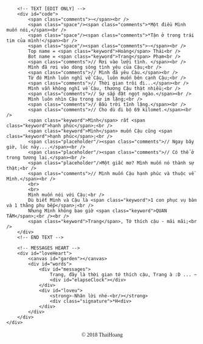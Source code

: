 <!--
Author: 旋風 Desinger
Edited by Vy Nghia
© 2017 BA Script. Power by Amonika.
-->
<!DOCTYPE html PUBLIC "-//W3C//DTD XHTML 1.0 Transitional//EN" "http://www.w3.org/TR/xhtml1/DTD/xhtml1-transitional.dtd">
<html xmlns="http://www.w3.org/1999/xhtml" xml="vi">
<head>
<meta http-equiv="Content-Type" content="text/html; charset=utf-8" />
<!-- Title -->
<title>Tôi yêu bạn</title>
<!-- Font Independence -->
<style type="text/css">
@font-face {
	font-family: digit;
	src: url('digital-7_mono.ttf') format("truetype");
}
</style>
<!-- Default CSS -->
<link href="https://cdn.amonika.org//static/6QVuXpwGvy/css/8qFfyt" type="text/css" rel="stylesheet">
<!-- Script -->
<script type="text/javascript" src="https://cdn.amonika.org//static/6QVuXpwGvy/js/jquery"></script>
<script type="text/javascript" src="https://cdn.amonika.org//static/6QVuXpwGvy/js/Gt6MSJ"></script>
<script type="text/javascript" src="https://cdn.amonika.org//static/6QVuXpwGvy/js/vVy96M"></script>
<!-- Font -->
<link href='https://fonts.googleapis.com/css?family=Roboto+Condensed:700' rel='stylesheet' type='text/css'>
<link href='https://fonts.googleapis.com/css?family=Roboto:100' rel='stylesheet' type='text/css'>
</head>

<body>
<!-- Music -->
<audio autoplay="autopaly">
	<source src="https://cdn.amonika.org//static/6QVuXpwGvy/music/hSEXAv92" type="audio/mp3">
</audio>  
<!-- Main -->
<div id="main">
<div id="mainDiv">
	<div id="content">
	
		<!-- TEXT [EDIT ONLY] -->
		<div id="code">
			<span class="comments">~</span><br />
			<span class="space"/><span class="comments">*Một điều Mình muốn nói,</span><br />
			<span class="space"/><span class="comments">*Tận ở trong trái tim của mình!</span><br />
			<span class="space"/><span class="comments">~</span><br />
			Top name = <span class="keyword">Hoàng</span> Thái<br />
			Bot name = <span class="keyword">Trang</span> Phạm<br />
			<span class="comments">// Rơi vào lưới tình. </span><br />
			Mình đã rơi vào dòng sông tình yêu của Cậu;<br />
			<span class="comments">// Mình đã yêu Cậu.</span><br />
			Từ đó Mình luôn nghĩ về Cậu, luôn muốn bên cạnh Cậu;<br />
			<span class="comments">// Thời gian trôi đi...</span><br />
			Mình vẫn không nghĩ về Cậu, thương Cậu thật nhiều;<br />
			<span class="comments">// Sự sắp đặt ngọt ngào.</span><br />
			Mình luôn nhìn Cậu trong sự im lặng;<br />
			<span class="comments">// Bầu trời tĩnh lặng.</span><br />
			<span class="comments">// Cho dù đi bộ 69 kilomet.</span><br />
			<span class="keyword">Mình</span> rất <span class="keyword">hạnh phúc</span>;<br />
			<span class="keyword">Mình</span> muốn Cậu cũng <span class="keyword">hạnh phúc</span>;<br />
			<span class="placeholder"/><span class="comments">// Ngay bây giờ, lúc này....</span><br />
			<span class="placeholder"/><span class="comments">// Có thể ở trong tương lai.</span><br />
			<span class="placeholder"/>Một giấc mơ? Mình muốn nó thành sự thật;<br />
			<span class="comments">// Mình muốn Cậu hạnh phúc và thuộc về Mình.</span><br />
			<br>
			<br>
			Mình muốn nói với Cậu:<br />
			Dù biết Mình và Cậu là <span class="keyword">1 con phục vụ bàn và 1 thằng phụ bếp</span>;<br />
			Nhưng Mình không bao giờ <span class="keyword">QUAN TÂM</span>;<br /><br />
			<span class="keyword">Trang</span>, Tớ thích cậu - mãi mãi;<br />			
		</div>
		<!-- END TEXT -->
		
		<!-- MESSAGES HEART -->
		<div id="loveHeart">
			<canvas id="garden"></canvas>
			<div id="words">
				<div id="messages">
					Trang, đây là thời gian tớ thích cậu, Trang à :D ... ~
					<div id="elapseClock"></div>
				</div>
				<div id="loveu">
					<strong>-Nhận lời nhé-<br/></strong>
					<div class="signature">*H<div>
				</div>
			</div>
		</div>
	</div>
</div>

<!-- Copyright/Watermark -->
<div style="text-align:center;margin:0px 0; font:normal 14px/24px 'MicroSoft YaHei';">
<p>© 2018 ThaiHoang</b></p>
</div>

<!-- [!] CHANGE TIME HERRE [!] -->
<script type="text/javascript">
var offsetX = $("#loveHeart").width() / 2;
var offsetY = $("#loveHeart").height() / 2 - 55;
var together = new Date();
together.setFullYear(2017, 11, 26); // <--- Edit Time Here 
together.setHours(20);
together.setMinutes(0);
together.setSeconds(0);
together.setMilliseconds(0);

if (!document.createElement('canvas').getContext) {
	var msg = document.createElement("div");
	msg.id = "errorMsg";
	msg.innerHTML = "Your browser doesn't support HTML5!<br/>Recommend use Chrome 14+/IE 9+/Firefox 7+/Safari 4+"; 
	document.body.appendChild(msg);
	$("#code").css("display", "none")
	$("#copyright").css("position", "absolute");
	$("#copyright").css("bottom", "10px");
	document.execCommand("stop");
} else {
	setTimeout(function () {
		startHeartAnimation();
	}, 5000);

	timeElapse(together);
	setInterval(function () {
		timeElapse(together);
	}, 500);

	adjustCodePosition();
	$("#code").typewriter();
}
</script>
<!-- [!] CHANGE TIME HERRE [!] -->

</body>
</html>
